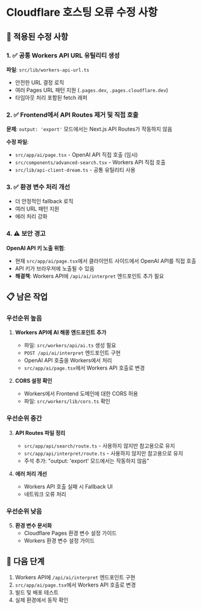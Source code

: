 # Cloudflare 호스팅 오류 수정 사항

## 🔧 적용된 수정 사항

### 1. ✅ 공통 Workers API URL 유틸리티 생성

**파일**: `src/lib/workers-api-url.ts`

- 안전한 URL 결정 로직
- 여러 Pages URL 패턴 지원 (`.pages.dev`, `.pages.cloudflare.dev`)
- 타임아웃 처리 포함된 fetch 래퍼

### 2. ✅ Frontend에서 API Routes 제거 및 직접 호출

**문제**: `output: 'export'` 모드에서는 Next.js API Routes가 작동하지 않음

**수정 파일**:
- `src/app/ai/page.tsx` - OpenAI API 직접 호출 (임시)
- `src/components/advanced-search.tsx` - Workers API 직접 호출
- `src/lib/api-client-dream.ts` - 공통 유틸리티 사용

### 3. ✅ 환경 변수 처리 개선

- 더 안정적인 fallback 로직
- 여러 URL 패턴 지원
- 에러 처리 강화

### 4. ⚠️ 보안 경고

**OpenAI API 키 노출 위험**:
- 현재 `src/app/ai/page.tsx`에서 클라이언트 사이드에서 OpenAI API를 직접 호출
- API 키가 브라우저에 노출될 수 있음
- **해결책**: Workers API에 `/api/ai/interpret` 엔드포인트 추가 필요

## 📋 남은 작업

### 우선순위 높음
1. **Workers API에 AI 해몽 엔드포인트 추가**
   - 파일: `src/workers/api/ai.ts` 생성 필요
   - `POST /api/ai/interpret` 엔드포인트 구현
   - OpenAI API 호출을 Workers에서 처리
   - `src/app/ai/page.tsx`에서 Workers API 호출로 변경

2. **CORS 설정 확인**
   - Workers에서 Frontend 도메인에 대한 CORS 허용
   - 파일: `src/workers/lib/cors.ts` 확인

### 우선순위 중간
3. **API Routes 파일 정리**
   - `src/app/api/search/route.ts` - 사용하지 않지만 참고용으로 유지
   - `src/app/api/interpret/route.ts` - 사용하지 않지만 참고용으로 유지
   - 주석 추가: "output: 'export' 모드에서는 작동하지 않음"

4. **에러 처리 개선**
   - Workers API 호출 실패 시 Fallback UI
   - 네트워크 오류 처리

### 우선순위 낮음
5. **환경 변수 문서화**
   - Cloudflare Pages 환경 변수 설정 가이드
   - Workers 환경 변수 설정 가이드

## 🚀 다음 단계

1. Workers API에 `/api/ai/interpret` 엔드포인트 구현
2. `src/app/ai/page.tsx`에서 Workers API 호출로 변경
3. 빌드 및 배포 테스트
4. 실제 환경에서 동작 확인

